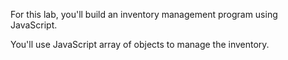 For this lab, you'll build an inventory management program using JavaScript.

You'll use JavaScript array of objects to manage the inventory.